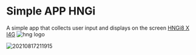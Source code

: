 # Simple APP HNGi 
A simple app that collects user input and displays on the screen
[HNGi8 X I4G](https://internship.zuri.team)
![hng logo](https://user-images.githubusercontent.com/58082611/130090741-c913c0ee-f1b4-4ec0-b89c-5bf11f4da7c1.png)


![20210817211915](https://user-images.githubusercontent.com/58082611/130084038-1df493df-8c21-4415-9454-3e8e9ef2228f.gif)

